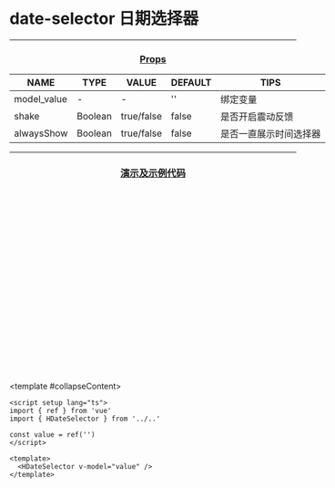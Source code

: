 <style>
    table {
        width: max-content;
        margin: 1rem auto;
    }
    .h-3 {
        text-decoration: underline;
        text-align:center;
    }
    .badge {
        height: auto;
    }
</style>
# date-selector 日期选择器

<hr>
<h3 class="h-3">Props</h3>

| NAME        | TYPE    | VALUE      | DEFAULT | TIPS                   |
| ----------- | ------- | ---------- | ------- | ---------------------- |
| model_value | -       | -          | ''      | 绑定变量               |
| shake       | Boolean | true/false | false   | 是否开启震动反馈       |
| alwaysShow  | Boolean | true/false | false   | 是否一直展示时间选择器 |

<hr>
<h3 class="h-3">演示及示例代码</h3>

<HCollapse title="普通使用（需v-model绑定动态数据才能修改数据）" collapse-title="示例代码" style="width: 100%;">
<HDateSelectorCard />
<br>
<br>
<br>
<br>
<br>
<br>
<br>
<br>
<br>
<br>
<br>
<br>
<br>
<br>
<br>
<br>
<br>
<br>
<br>

<template #collapseContent>

```vue
<script setup lang="ts">
import { ref } from 'vue'
import { HDateSelector } from '../..'

const value = ref('')
</script>

<template>
  <HDateSelector v-model="value" />
</template>
```

</template>
</HCollapse>